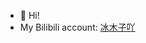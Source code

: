 - 👋 Hi!
- My Bilibili account: [冰木子吖](https://space.bilibili.com/511854637?spm_id_from=333.1007.0.0)
